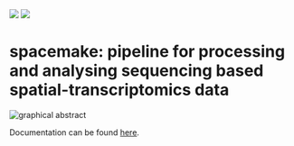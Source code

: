 <a href="https://pypi.org/project/spacemake/">
   <img src="https://img.shields.io/pypi/v/spacemake.svg" / ></a>
   
<a href="https://spacemake.readthedocs.io/">
   <img src="https://readthedocs.org/projects/spacemake/badge/?version=latest" / ></a>

# spacemake: pipeline for processing and analysing sequencing based spatial-transcriptomics data

![graphical abstract](docs/spacemake_figs/graphical_abstract.svg)

Documentation can be found [here](https://spacemake.readthedocs.io/en/latest/).

